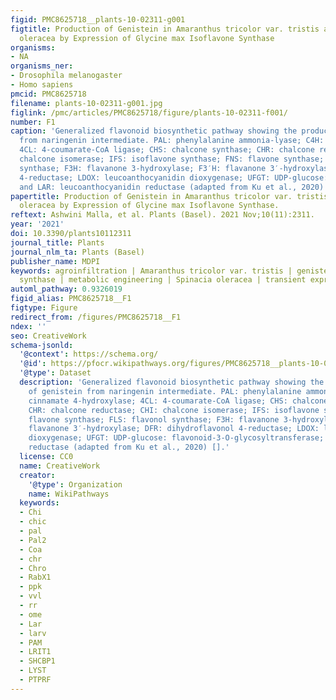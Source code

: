 ```yaml
---
figid: PMC8625718__plants-10-02311-g001
figtitle: Production of Genistein in Amaranthus tricolor var. tristis and Spinacia
  oleracea by Expression of Glycine max Isoflavone Synthase
organisms:
- NA
organisms_ner:
- Drosophila melanogaster
- Homo sapiens
pmcid: PMC8625718
filename: plants-10-02311-g001.jpg
figlink: /pmc/articles/PMC8625718/figure/plants-10-02311-f001/
number: F1
caption: 'Generalized flavonoid biosynthetic pathway showing the production of genistein
  from naringenin intermediate. PAL: phenylalanine ammonia-lyase; C4H: cinnamate 4-hydroxylase;
  4CL: 4-coumarate-CoA ligase; CHS: chalcone synthase; CHR: chalcone reductase; CHI:
  chalcone isomerase; IFS: isoflavone synthase; FNS: flavone synthase; FLS: flavonol
  synthase; F3H: flavanone 3-hydroxylase; F3′H: flavanone 3′-hydroxylase; DFR: dihydroflavonol
  4-reductase; LDOX: leucoanthocyanidin dioxygenase; UFGT: UDP-glucose: flavonoid-3-O-glycosyltransferase;
  and LAR: leucoanthocyanidin reductase (adapted from Ku et al., 2020) [].'
papertitle: Production of Genistein in Amaranthus tricolor var. tristis and Spinacia
  oleracea by Expression of Glycine max Isoflavone Synthase.
reftext: Ashwini Malla, et al. Plants (Basel). 2021 Nov;10(11):2311.
year: '2021'
doi: 10.3390/plants10112311
journal_title: Plants
journal_nlm_ta: Plants (Basel)
publisher_name: MDPI
keywords: agroinfiltration | Amaranthus tricolor var. tristis | genistein | isoflavone
  synthase | metabolic engineering | Spinacia oleracea | transient expression
automl_pathway: 0.9326019
figid_alias: PMC8625718__F1
figtype: Figure
redirect_from: /figures/PMC8625718__F1
ndex: ''
seo: CreativeWork
schema-jsonld:
  '@context': https://schema.org/
  '@id': https://pfocr.wikipathways.org/figures/PMC8625718__plants-10-02311-g001.html
  '@type': Dataset
  description: 'Generalized flavonoid biosynthetic pathway showing the production
    of genistein from naringenin intermediate. PAL: phenylalanine ammonia-lyase; C4H:
    cinnamate 4-hydroxylase; 4CL: 4-coumarate-CoA ligase; CHS: chalcone synthase;
    CHR: chalcone reductase; CHI: chalcone isomerase; IFS: isoflavone synthase; FNS:
    flavone synthase; FLS: flavonol synthase; F3H: flavanone 3-hydroxylase; F3′H:
    flavanone 3′-hydroxylase; DFR: dihydroflavonol 4-reductase; LDOX: leucoanthocyanidin
    dioxygenase; UFGT: UDP-glucose: flavonoid-3-O-glycosyltransferase; and LAR: leucoanthocyanidin
    reductase (adapted from Ku et al., 2020) [].'
  license: CC0
  name: CreativeWork
  creator:
    '@type': Organization
    name: WikiPathways
  keywords:
  - Chi
  - chic
  - pal
  - Pal2
  - Coa
  - chr
  - Chro
  - RabX1
  - ppk
  - vvl
  - rr
  - ome
  - Lar
  - larv
  - PAM
  - LRIT1
  - SHCBP1
  - LYST
  - PTPRF
---
```

